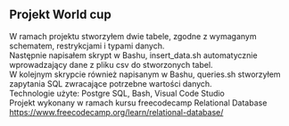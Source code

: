 ## Projekt World cup 
W ramach projektu stworzyłem dwie tabele, zgodne z wymaganym schematem, restrykcjami i typami danych.  
Następnie napisałem skrypt w Bashu, insert_data.sh automatycznie wprowadzający dane z pliku csv do stworzonych tabel.  
W kolejnym skrypcie również napisanym w Bashu, queries.sh stworzyłem zapytania SQL zwracające potrzebne wartości danych.  
Technologie użyte: Postgre SQL, Bash, Visual Code Studio  
Projekt wykonany w ramach kursu freecodecamp Relational Database  
https://www.freecodecamp.org/learn/relational-database/
